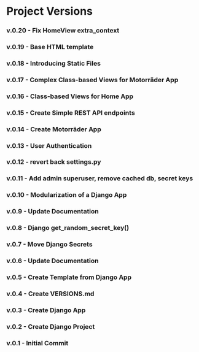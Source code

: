 # Project Versions
### v.0.20 - Fix HomeView extra_context
### v.0.19 - Base HTML template
### v.0.18 - Introducing Static Files
### v.0.17 - Complex Class-based Views for Motorräder App
### v.0.16 - Class-based Views for Home App
### v.0.15 - Create Simple REST API endpoints
### v.0.14 - Create Motorräder App
### v.0.13 - User Authentication
### v.0.12 - revert back settings.py
### v.0.11 - Add admin superuser, remove cached db, secret keys
### v.0.10 - Modularization of a Django App
### v.0.9 - Update Documentation
### v.0.8 - Django get_random_secret_key()
### v.0.7 - Move Django Secrets
### v.0.6 - Update Documentation
### v.0.5 - Create Template from Django App
### v.0.4 - Create VERSIONS.md
### v.0.3 - Create Django App
### v.0.2 - Create Django Project
### v.0.1 - Initial Commit
